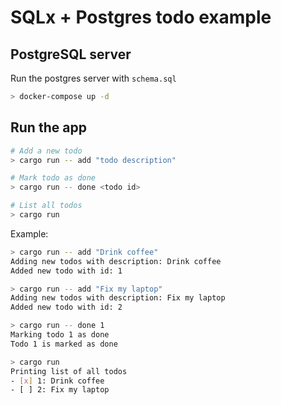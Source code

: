 # SQLx + Postgres todo example

## PostgreSQL server

Run the postgres server with `schema.sql`

```sh
> docker-compose up -d
```

## Run the app

```sh
# Add a new todo
> cargo run -- add "todo description"

# Mark todo as done
> cargo run -- done <todo id>

# List all todos
> cargo run
```

Example:

```sh
> cargo run -- add "Drink coffee"
Adding new todos with description: Drink coffee
Added new todo with id: 1

> cargo run -- add "Fix my laptop"
Adding new todos with description: Fix my laptop
Added new todo with id: 2

> cargo run -- done 1
Marking todo 1 as done
Todo 1 is marked as done

> cargo run
Printing list of all todos
- [x] 1: Drink coffee
- [ ] 2: Fix my laptop

```
